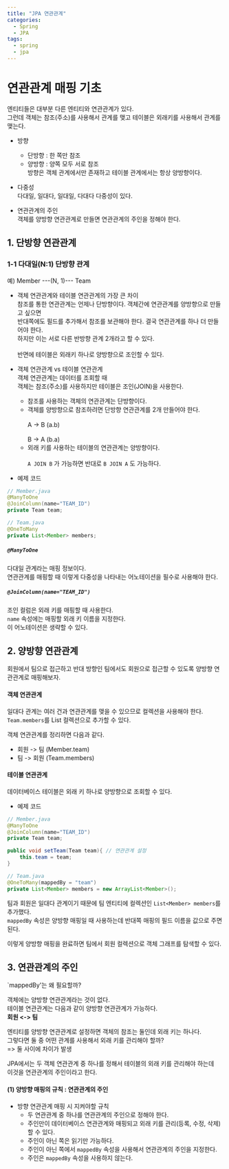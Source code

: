 ```yaml
---
title: "JPA 연관관계"  
categories:
  - Spring
  - JPA
tags:
  - spring 
  - jpa
--- 
```


# 연관관계 매핑 기초    

엔티티들은 대부분 다른 엔티티와 연관관계가 있다.   
그런데 객체는 참조(주소)를 사용해서 관계를 맺고 테이블은 외래키를 사용해서 관계를 맺는다.   

- 방향 
    + 단방향 : 한 쪽만 참조   
    + 양방향 : 양쪽 모두 서로 참조  
방향은 객체 관계에서만 존재하고 테이블 관계에서는 항상 양방향이다.   

- 다중성      
다대일, 일대다, 일대일, 다대다 다중성이 있다.     

- 연관관계의 주인     
객체를 양방향 연관관계로 만들면 연관관계의 주인을 정해야 한다.   


## 1. 단방향 연관관계   
### 1-1 다대일(N:1) 단방향 관계         
예) Member ---(N, 1)--- Team         

- 객체 연관관계와 테이블 연관관계의 가장 큰 차이    
참조를 통한 연관관계는 언제나 단방향이다. 객체간에 연관관계를 양방향으로 만들고 싶으면   
반대쪽에도 필드를 추가해서 참조를 보관해야 한다. 결국 연관관계를 하나 더 만들어야 한다.   
하지만 이는 서로 다른 반방향 관계 2개라고 할 수 있다. <br/>            
반면에 테이블은 외래키 하나로 양방향으로 조인할 수 있다.           

- 객체 연관관계 vs 테이블 연관관계              
객체 연관관계는 데이터를 조회할 때         
객체는 참조(주소)를 사용하지만 테이블은 조인(JOIN)을 사용한다.   <br/>        

    + 참조를 사용하는 객체의 연관관계는 단방향이다.    
    + 객체를 양방향으로 참조하려면 단방향 연관관계를 2개 만들어야 한다.   <br/>         
    A -> B (a.b)  <br/>       
    B -> A (b.a)  <br/>        
    + 외래 키를 사용하는 테이블의 연관관계는 양방향이다.   <br/>                         
    `A JOIN B` 가 가능하면 반대로 `B JOIN A` 도 가능하다.           
    
- 예제 코드          
   
```java    
// Member.java   
@ManyToOne 
@JoinColumn(name="TEAM_ID")
private Team team;

// Team.java 
@OneToMany 
private List<Member> members;
```

##### `@ManyToOne`    
다대일 관계라는 매핑 정보이다.    
연관관계를 매핑할 때 이렇게 다중성을 나타내는 어노테이션을 필수로 사용해야 한다.    
 
##### `@JoinColumn(name="TEAM_ID")`    
조인 컬럼은 외래 키를 매핑할 때 사용한다.   
`name` 속성에는 매핑할 외래 키 이름을 지정한다.   
이 어노테이션은 생략할 수 있다.   


## 2. 양방향 연관관계   
회원에서 팀으로 접근하고 반대 방향인 팀에서도 회원으로 접근할 수 있도록 양방향 연관관계로 매핑해보자.    

#### 객체 연관관계   
일대다 관계는 여러 건과 연관관계를 맺을 수 있으므로 컬렉션을 사용해야 한다.    
`Team.members`를 List 컬렉션으로 추가할 수 있다.      

객체 연관관계를 정리하면 다음과 같다.      
- 회원 -> 팀 (Member.team)    
- 팀 -> 회원 (Team.members)       
  

#### 테이블 연관관계   
데이터베이스 테이블은 외래 키 하나로 양방향으로 조회할 수 있다.   


- 예제 코드    

```java    
// Member.java   
@ManyToOne 
@JoinColumn(name="TEAM_ID")
private Team team;

public void setTeam(Team team){ // 연관관계 설정   
    this.team = team;
}

// Team.java 
@OneToMany(mappedBy = "team")
private List<Member> members = new ArrayList<Member>();
```

팀과 회원은 일대다 관계이기 때문에 팀 엔티티에 컬렉션인 `List<Member> members`를 추가했다.    
`mappedBy` 속성은 양방향 매핑일 때 사용하는데 반대쪽 매핑의 필드 이름을 값으로 주면 된다.    

이렇게 양방향 매핑을 완료하면 팀에서 회원 컬렉션으로 객체 그래프를 탐색할 수 있다.     


## 3. 연관관계의 주인   
`mappedBy'는 왜 필요할까?    

객체에는 양방향 연관관계라는 것이 없다.      
테이블 연관관계는 다음과 같이 양방향 연관관계가 가능하다.    
**회원 <-> 팀**     

      
엔티티를 양방향 연관관계로 설정하면 객체의 참조는 둘인데 외래 키는 하나다.   
그렇다면 둘 중 어떤 관계를 사용해서 외래 키를 관리해야 할까?       
=> 둘 사이에 차이가 발생      

JPA에서는 두 객체 연관관계 중 하나를 정해서 테이블의 외래 키를 관리해야 하는데           
이것을 연관관계의 주인이라고 한다.      

#### (1) 양방향 매핑의 규칙 : 연관관계의 주인         
- 방향 연관관계 매핑 시 지켜야할 규칙                    
    + 두 연관관계 중 하나를 연관관계의 주인으로 정해야 한다.       
    + 주인만이 데이터베이스 연관관계와 매핑되고 외래 키를 관리(등록, 수정, 삭제)할 수 있다.       
    + 주인이 아닌 쪽은 읽기만 가능하다.    
    + 주인이 아닌 쪽에서 `mappedBy` 속성을 사용해서 연관관계의 주인을 지정한다.     
    + 주인은 `mappedBy` 속성을 사용하지 않는다.       
    
       
               















    
    